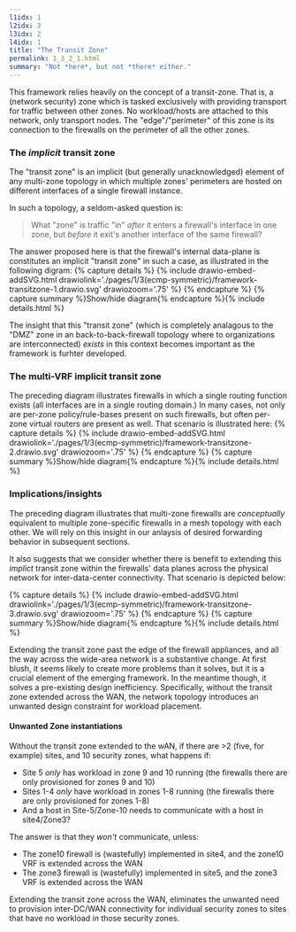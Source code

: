 ```yaml
---
l1idx: 1
l2idx: 3
l3idx: 2
l4idx: 1
title: "The Transit Zone"
permalink: 1_3_2_1.html
summary: "Not *here*, but not *there* either."
---
```


This framework relies heavily on the concept of a transit-zone.  That is, a (network security) zone which is tasked exclusively with providing transport for traffic between other zones.  No workload/hosts are attached to this network, only transport nodes.  The "edge"/"perimeter" of this zone is its connection to the firewalls on the perimeter of all the other zones.

### The *implicit* transit zone
The "transit zone" is an implicit (but generally unacknowledged) element of any multi-zone topology in which multiple zones' perimeters are hosted on different interfaces of a single firewall instance.  

In such a topology, a seldom-asked question is:

> What "zone" is traffic "in" *after* it enters a firewall's interface in one zone, but *before* it exit's another interface of the same firewall?  

The answer proposed here is that the firewall's internal data-plane is constitutes an implicit "transit zone" in such a case, as illustrated in the following digram:
{% capture details %}
{% include drawio-embed-addSVG.html drawiolink='./pages/1/3(ecmp-symmetric)/framework-transitzone-1.drawio.svg' drawiozoom='.75' %}
{% endcapture %}
{% capture summary %}Show/hide diagram{% endcapture %}{% include details.html %}

The insight that this "transit zone"  (which is completely analagous to the "DMZ" zone in an back-to-back-firewall topology where to organizations are interconnected) *exists* in this context becomes important as the framework is furhter developed.

### The multi-VRF implicit transit zone
The preceding diagram illustrates firewalls in which a single routing function exists (all interfaces are in a single routing domain.) In many cases, not only are per-zone policy/rule-bases present on such firewalls, but often per-zone virtual routers are present as well.  That scenario is illustrated here:
{% capture details %}
{% include drawio-embed-addSVG.html drawiolink='./pages/1/3(ecmp-symmetric)/framework-transitzone-2.drawio.svg' drawiozoom='.75' %}
{% endcapture %}
{% capture summary %}Show/hide diagram{% endcapture %}{% include details.html %}

### Implications/insights

The preceding diagram illustrates that multi-zone firewalls are *conceptually* equivalent to multiple zone-specific firewalls in a mesh topology with each other. We will rely on this insight in our anlaysis of desired forwarding behavior in subsequent sections.  

It also suggests that we consider whether there is benefit to extending this *implict* transit zone within the firewalls' data planes across the physical network for inter-data-center connectivity.  That scenario is depicted below:

{% capture details %}
{% include drawio-embed-addSVG.html drawiolink='./pages/1/3(ecmp-symmetric)/framework-transitzone-3.drawio.svg' drawiozoom='.75' %}
{% endcapture %}
{% capture summary %}Show/hide diagram{% endcapture %}{% include details.html %}

Extending the transit zone past the edge of the firewall appliances, and all the way across the wide-area network is a substantive change.  At first blush, it seems likely to create more problems than it solves, but it is a crucial element of the emerging framework.  In the meantime though, it solves a pre-existing design inefficiency.  Specifically, without the transit zone extended across the WAN, the network topology introduces an unwanted design constraint for workload placement.

#### Unwanted Zone instantiations

Without the transit zone extended to the wAN, if there are >2 (five, for example) sites, and 10 security zones, what happens if:
- Site 5 *only* has workload in zone 9 and 10 running (the firewalls there are only provisioned for zones 9 and 10)
- Sites 1-4 *only* have workload in zones 1-8 running (the firewalls there are only provisioned for zones 1-8)
- And a host in Site-5/Zone-10 needs to communicate with a host in site4/Zone3?

The answer is that they *won't* communicate, unless:
- The zone10 firewall is (wastefully) implemented in site4, and the zone10 VRF is extended across the WAN
- The zone3 firewall is (wastefully) implemented in site5, and the zone3 VRF is extended across the WAN

Extending the transit zone across the WAN, eliminates the unwanted need to provision inter-DC/WAN connectivity for individual security zones to sites that have no workload *in* those security zones.
